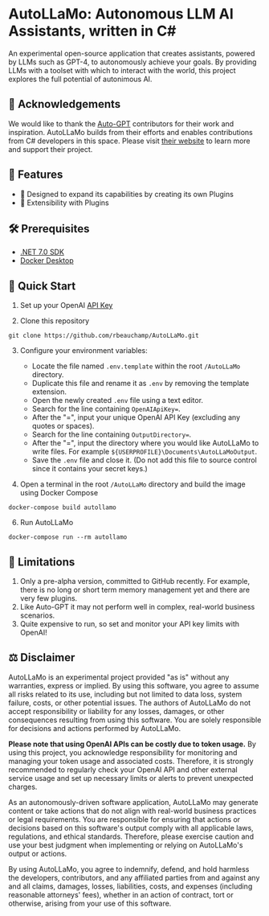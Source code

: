 # AutoLLaMo: Autonomous LLM AI Assistants, written in C#
An experimental open-source application that creates assistants, powered by LLMs such as GPT-4, to autonomously achieve your goals. By providing LLMs with a toolset with which to interact with the world, this project explores the full potential of autonimous AI.

## 🙌 Acknowledgements
We would like to thank the [Auto-GPT](https://github.com/Significant-Gravitas/Auto-GPT) contributors for their work and inspiration. AutoLLaMo builds from their efforts and enables contributions from C# developers in this space. Please visit [their website](https://news.agpt.co/) to learn more and support their project.

## 🚀 Features

- 🔄 Designed to expand its capabilities by creating its own Plugins
- 🔌 Extensibility with Plugins

## 🛠️ Prerequisites
- [.NET 7.0 SDK](https://dotnet.microsoft.com/download/dotnet/7.0)
- [Docker Desktop](https://www.docker.com/products/docker-desktop)

## 🚀 Quick Start
1. Set up your OpenAI [API Key](https://platform.openai.com/account/api-keys)

2. Clone this repository
``` shell
git clone https://github.com/rbeauchamp/AutoLLaMo.git
```

3. Configure your environment variables:
    - Locate the file named `.env.template` within the root `/AutoLLaMo` directory.
    - Duplicate this file and rename it as `.env` by removing the template extension.
    - Open the newly created `.env` file using a text editor.
    - Search for the line containing `OpenAIApiKey=`.
    - After the "=", input your unique OpenAI API Key (excluding any quotes or spaces).
    - Search for the line containing `OutputDirectory=`.
    - After the "=", input the directory where you would like AutoLLaMo to write files. For example `${USERPROFILE}\Documents\AutoLLaMoOutput`.
    - Save the `.env` file and close it. (Do not add this file to source control since it contains your secret keys.)

5. Open a terminal in the root `/AutoLLaMo` directory and build the image using Docker Compose

``` shell
docker-compose build autollamo
```

6. Run AutoLLaMo
``` shell
docker-compose run --rm autollamo
```

## 🚧 Limitations

1. Only a pre-alpha version, committed to GitHub recently. For example, there is no long or short term memory management yet and there are very few plugins.
2. Like Auto-GPT it may not perform well in complex, real-world business scenarios.
3. Quite expensive to run, so set and monitor your API key limits with OpenAI!

## ⚖️ Disclaimer
AutoLLaMo is an experimental project provided "as is" without any warranties, express or implied. By using this software, you agree to assume all risks related to its use, including but not limited to data loss, system failure, costs, or other potential issues. The authors of AutoLLaMo do not accept responsibility or liability for any losses, damages, or other consequences resulting from using this software. You are solely responsible for decisions and actions performed by AutoLLaMo.

**Please note that using OpenAI APIs can be costly due to token usage.** By using this project, you acknowledge responsibility for monitoring and managing your token usage and associated costs. Therefore, it is strongly recommended to regularly check your OpenAI API and other external service usage and set up necessary limits or alerts to prevent unexpected charges.

As an autonomously-driven software application, AutoLLaMo may generate content or take actions that do not align with real-world business practices or legal requirements. You are responsible for ensuring that actions or decisions based on this software's output comply with all applicable laws, regulations, and ethical standards. Therefore, please exercise caution and use your best judgment when implementing or relying on AutoLLaMo's output or actions.

By using AutoLLaMo, you agree to indemnify, defend, and hold harmless the developers, contributors, and any affiliated parties from and against any and all claims, damages, losses, liabilities, costs, and expenses (including reasonable attorneys' fees), whether in an action of contract, tort or otherwise, arising from your use of this software.
